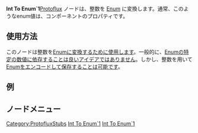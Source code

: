 <languages></languages>

**Int To Enum\`1**[Protoflux](Protoflux "wikilink") ノードは、整数を
[Enum](:Category:Enum "wikilink")
に変換します。通常、このようなenum値は、コンポーネントのプロパティです。

## 使用方法

このノードは整数を[Enumに変換するために使用します](:Category:Enum "wikilink")。一般的に、[Enumの特定の数値に依存することは良いアイデアではありません](:Category:Enums "wikilink")。しかし、整数を用いて[Enumをエンコードして保存することは可能です](:Category:Enums "wikilink")。

## 例

## ノードメニュー

[Category:ProtofluxStubs](Category:ProtofluxStubs "wikilink") [Int To
Enum\`1](Category:Protoflux{{#translation:}} "wikilink") [Int To
Enum\`1](Category:Protoflux:Math:Enums{{#translation:}} "wikilink")